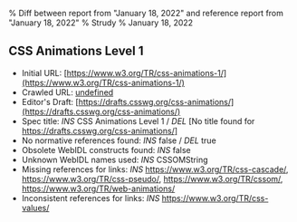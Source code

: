 % Diff between report from "January 18, 2022" and reference report from "January 18, 2022"
% Strudy
% January 18, 2022

## CSS Animations Level 1

- Initial URL: [https://www.w3.org/TR/css-animations-1/](https://www.w3.org/TR/css-animations-1/)
- Crawled URL: [undefined](undefined)
- Editor's Draft: [https://drafts.csswg.org/css-animations/](https://drafts.csswg.org/css-animations/)
- Spec title: *INS* CSS Animations Level 1 / *DEL* [No title found for https://drafts.csswg.org/css-animations/]
- No normative references found: *INS* false / *DEL* true
- Obsolete WebIDL constructs found: *INS* false
- Unknown WebIDL names used: *INS* CSSOMString
- Missing references for links: *INS* https://www.w3.org/TR/css-cascade/, https://www.w3.org/TR/css-pseudo/, https://www.w3.org/TR/cssom/, https://www.w3.org/TR/web-animations/
- Inconsistent references for links: *INS* https://www.w3.org/TR/css-values/



